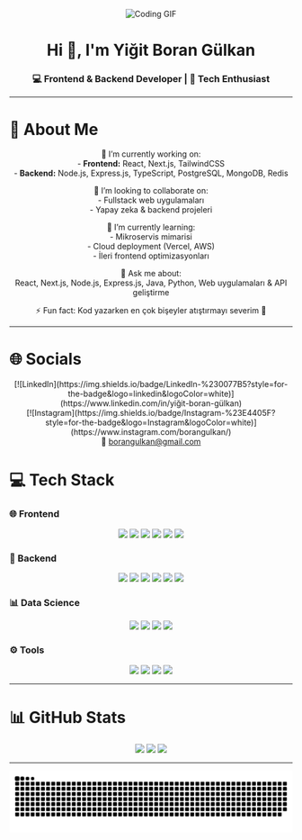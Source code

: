 <!-- Profil Banner veya GIF -->
<p align="center">
  <img src="https://media.giphy.com/media/qgQUggAC3Pfv687qPC/giphy.gif" width="600" alt="Coding GIF"/>
</p>

<h1 align="center">Hi 👋, I'm Yiğit Boran Gülkan</h1>
<h3 align="center">💻 Frontend & Backend Developer | 🚀 Tech Enthusiast</h3>

---

# 💫 About Me
<p align="center">
🚀 I’m currently working on: <br>
- <strong>Frontend:</strong> React, Next.js, TailwindCSS <br>
- <strong>Backend:</strong> Node.js, Express.js, TypeScript, PostgreSQL, MongoDB, Redis
</p>

<p align="center">
🤝 I’m looking to collaborate on: <br>
- Fullstack web uygulamaları <br>
- Yapay zeka & backend projeleri
</p>

<p align="center">
🌱 I’m currently learning: <br>
- Mikroservis mimarisi <br>
- Cloud deployment (Vercel, AWS) <br>
- İleri frontend optimizasyonları
</p>

<p align="center">
💬 Ask me about: <br>
React, Next.js, Node.js, Express.js, Java, Python, Web uygulamaları & API geliştirme
</p>

<p align="center">
⚡ Fun fact: Kod yazarken en çok bişeyler atıştırmayı severim 🍪
</p>

---

# 🌐 Socials
<p align="center">
  [![LinkedIn](https://img.shields.io/badge/LinkedIn-%230077B5?style=for-the-badge&logo=linkedin&logoColor=white)](https://www.linkedin.com/in/yiğit-boran-gülkan)  
  <br>
  [![Instagram](https://img.shields.io/badge/Instagram-%23E4405F?style=for-the-badge&logo=Instagram&logoColor=white)](https://www.instagram.com/borangulkan/)  
  <br>
  📧 <a href="mailto:borangulkan@gmail.com">borangulkan@gmail.com</a>
</p>



# 💻 Tech Stack

### 🌐 Frontend
<p align="center">
<img src="https://img.shields.io/badge/HTML5-E34F26?style=for-the-badge&logo=html5&logoColor=white"/> 
<img src="https://img.shields.io/badge/CSS3-1572B6?style=for-the-badge&logo=css3&logoColor=white"/> 
<img src="https://img.shields.io/badge/JavaScript-323330?style=for-the-badge&logo=javascript&logoColor=F7DF1E"/> 
<img src="https://img.shields.io/badge/React-20232A?style=for-the-badge&logo=react&logoColor=61DAFB"/> 
<img src="https://img.shields.io/badge/Next.js-000000?style=for-the-badge&logo=nextdotjs&logoColor=white"/> 
<img src="https://img.shields.io/badge/TailwindCSS-06B6D4?style=for-the-badge&logo=tailwind-css&logoColor=white"/>
</p>

### 🔧 Backend
<p align="center">
<img src="https://img.shields.io/badge/Node.js-43853D?style=for-the-badge&logo=node.js&logoColor=white"/> 
<img src="https://img.shields.io/badge/Express.js-000000?style=for-the-badge&logo=express&logoColor=white"/> 
<img src="https://img.shields.io/badge/TypeScript-007ACC?style=for-the-badge&logo=typescript&logoColor=white"/> 
<img src="https://img.shields.io/badge/PostgreSQL-316192?style=for-the-badge&logo=postgresql&logoColor=white"/> 
<img src="https://img.shields.io/badge/MongoDB-47A248?style=for-the-badge&logo=mongodb&logoColor=white"/> 
<img src="https://img.shields.io/badge/Redis-DC382D?style=for-the-badge&logo=redis&logoColor=white"/>
</p>

### 📊 Data Science
<p align="center">
<img src="https://img.shields.io/badge/Python-3776AB?style=for-the-badge&logo=python&logoColor=white"/> 
<img src="https://img.shields.io/badge/NumPy-013243?style=for-the-badge&logo=numpy&logoColor=white"/> 
<img src="https://img.shields.io/badge/Pandas-150458?style=for-the-badge&logo=pandas&logoColor=white"/> 
<img src="https://img.shields.io/badge/scikit--learn-F7931E?style=for-the-badge&logo=scikit-learn&logoColor=white"/>
</p>

### ⚙️ Tools
<p align="center">
<img src="https://img.shields.io/badge/Git-F05032?style=for-the-badge&logo=git&logoColor=white"/> 
<img src="https://img.shields.io/badge/GitHub-100000?style=for-the-badge&logo=github&logoColor=white"/> 
<img src="https://img.shields.io/badge/Vercel-000000?style=for-the-badge&logo=vercel&logoColor=white"/> 
<img src="https://img.shields.io/badge/AWS-232F3E?style=for-the-badge&logo=amazon-aws&logoColor=white"/>
</p>

---

# 📊 GitHub Stats
<p align="center">
<img src="https://github-readme-stats.vercel.app/api?username=YBoran24&show_icons=true&theme=tokyonight"/>
<img src="https://github-readme-streak-stats.herokuapp.com/?user=YBoran24&theme=tokyonight"/>
<img src="https://github-readme-stats.vercel.app/api/top-langs/?username=YBoran24&layout=compact&theme=tokyonight"/>
</p>

---

<p align="center">
  <img src="https://raw.githubusercontent.com/Platane/snk/output/github-contribution-grid-snake.svg" alt="snake gif" />
</p>
